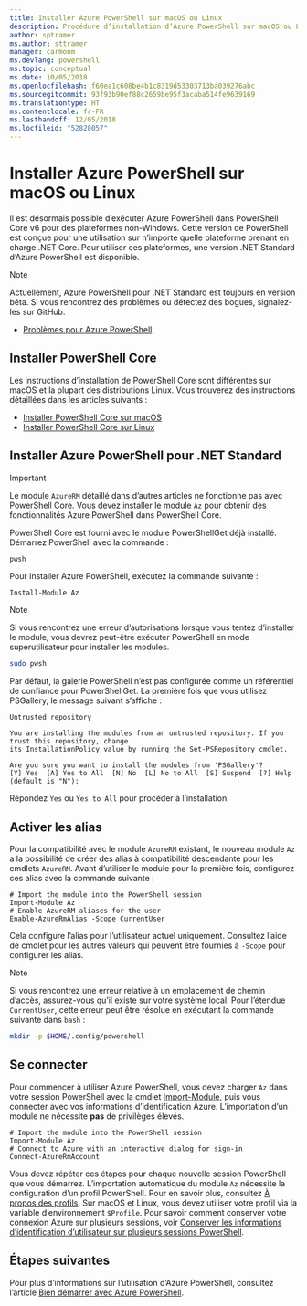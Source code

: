 ```yaml
---
title: Installer Azure PowerShell sur macOS ou Linux
description: Procédure d’installation d’Azure PowerShell sur macOS ou Linux.
author: sptramer
ms.author: sttramer
manager: carmonm
ms.devlang: powershell
ms.topic: conceptual
ms.date: 10/05/2018
ms.openlocfilehash: f60ea1c608be4b1c8319d53303713ba039276abc
ms.sourcegitcommit: 93f93b90ef88c2659be95f3acaba514fe9639169
ms.translationtype: HT
ms.contentlocale: fr-FR
ms.lasthandoff: 12/05/2018
ms.locfileid: "52828057"
---
```

# <a name="install-azure-powershell-on-macos-or-linux"></a>Installer Azure PowerShell sur macOS ou Linux

Il est désormais possible d’exécuter Azure PowerShell dans PowerShell Core v6 pour des plateformes non-Windows. Cette version de PowerShell est conçue pour une utilisation sur n’importe quelle plateforme prenant en charge .NET Core. Pour utiliser ces plateformes, une version .NET Standard d’Azure PowerShell est disponible.

> [!NOTE]
> Actuellement, Azure PowerShell pour .NET Standard est toujours en version bêta.
> Si vous rencontrez des problèmes ou détectez des bogues, signalez-les sur GitHub.
>
> * [Problèmes pour Azure PowerShell](https://github.com/azure/azure-docs-powershell/issues)

## <a name="install-powershell-core"></a>Installer PowerShell Core

Les instructions d’installation de PowerShell Core sont différentes sur macOS et la plupart des distributions Linux.
Vous trouverez des instructions détaillées dans les articles suivants :

* [Installer PowerShell Core sur macOS](/powershell/scripting/setup/installing-powershell-core-on-macos)
* [Installer PowerShell Core sur Linux](/powershell/scripting/setup/installing-powershell-core-on-linux)

## <a name="install-azure-powershell-for-net-standard"></a>Installer Azure PowerShell pour .NET Standard

> [!IMPORTANT]
> Le module `AzureRM` détaillé dans d’autres articles ne fonctionne pas avec PowerShell Core.
> Vous devez installer le module `Az` pour obtenir des fonctionnalités Azure PowerShell dans PowerShell Core.

PowerShell Core est fourni avec le module PowerShellGet déjà installé. Démarrez PowerShell avec la commande :

```bash
pwsh
```

Pour installer Azure PowerShell, exécutez la commande suivante :

```powershell-interactive
Install-Module Az
```

> [!NOTE]
> Si vous rencontrez une erreur d’autorisations lorsque vous tentez d’installer le module, vous devrez peut-être exécuter PowerShell en mode superutilisateur pour installer les modules.
>
> ```bash
> sudo pwsh
> ```

Par défaut, la galerie PowerShell n’est pas configurée comme un référentiel de confiance pour PowerShellGet. La première fois que vous utilisez PSGallery, le message suivant s’affiche :

```output
Untrusted repository

You are installing the modules from an untrusted repository. If you trust this repository, change
its InstallationPolicy value by running the Set-PSRepository cmdlet.

Are you sure you want to install the modules from 'PSGallery'?
[Y] Yes  [A] Yes to All  [N] No  [L] No to All  [S] Suspend  [?] Help (default is "N"):
```

Répondez `Yes` ou `Yes to All` pour procéder à l’installation.

## <a name="enable-aliases"></a>Activer les alias

Pour la compatibilité avec le module `AzureRM` existant, le nouveau module `Az` a la possibilité de créer des alias à compatibilité descendante pour les cmdlets `AzureRM`. Avant d’utiliser le module pour la première fois, configurez ces alias avec la commande suivante :

```powershell-interactive
# Import the module into the PowerShell session
Import-Module Az
# Enable AzureRM aliases for the user
Enable-AzureRmAlias -Scope CurrentUser
```

Cela configure l’alias pour l’utilisateur actuel uniquement. Consultez l’aide de cmdlet pour les autres valeurs qui peuvent être fournies à `-Scope` pour configurer les alias.

> [!NOTE]
> Si vous rencontrez une erreur relative à un emplacement de chemin d’accès, assurez-vous qu’il existe sur votre système local. Pour l’étendue `CurrentUser`, cette erreur peut être résolue en exécutant la commande suivante dans `bash` :
>
> ```bash
> mkdir -p $HOME/.config/powershell
> ```

## <a name="sign-in"></a>Se connecter

Pour commencer à utiliser Azure PowerShell, vous devez charger `Az` dans votre session PowerShell avec la cmdlet [Import-Module](/powershell/module/Microsoft.PowerShell.Core/Import-Module), puis vous connecter avec vos informations d’identification Azure. L’importation d’un module ne nécessite __pas__ de privilèges élevés.

```powershell-interactive
# Import the module into the PowerShell session
Import-Module Az
# Connect to Azure with an interactive dialog for sign-in
Connect-AzureRmAccount
```

Vous devez répéter ces étapes pour chaque nouvelle session PowerShell que vous démarrez. L’importation automatique du module `Az` nécessite la configuration d’un profil PowerShell. Pour en savoir plus, consultez [À propos des profils](/powershell/module/microsoft.powershell.core/about/about_profiles).
Sur macOS et Linux, vous devez utiliser votre profil via la variable d’environnement `$Profile`. Pour savoir comment conserver votre connexion Azure sur plusieurs sessions, voir [Conserver les informations d’identification d’utilisateur sur plusieurs sessions PowerShell](context-persistence.md).

## <a name="next-steps"></a>Étapes suivantes

Pour plus d’informations sur l’utilisation d’Azure PowerShell, consultez l’article [Bien démarrer avec Azure PowerShell](get-started-azureps.md).
